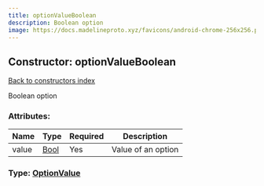 ```yaml
---
title: optionValueBoolean
description: Boolean option
image: https://docs.madelineproto.xyz/favicons/android-chrome-256x256.png
---
```

## Constructor: optionValueBoolean  
[Back to constructors index](index.md)



Boolean option

### Attributes:

| Name     |    Type       | Required | Description |
|----------|---------------|----------|-------------|
|value|[Bool](../types/Bool.md) | Yes|Value of an option|



### Type: [OptionValue](../types/OptionValue.md)


